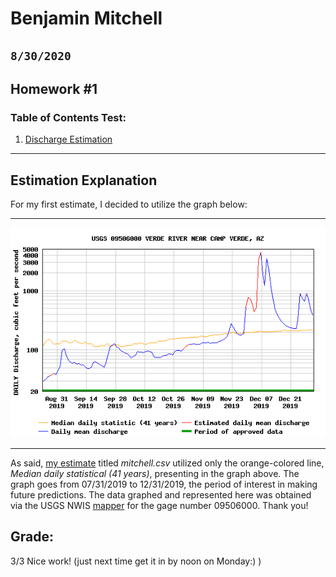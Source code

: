 # Benjamin Mitchell
## `8/30/2020`
## Homework #1

### Table of Contents Test:
1. [ Discharge Estimation](#est)

___
<a name="est"></a>
## Estimation Explanation

For my first estimate, I decided to utilize the graph below:
___
![graph1](USGS.09506000.5707.00060.00003.20190824.20191231.log.0.p50.gif "Discharge for gage# 09506000, 07/31/2019 to 12/31/2019")
___
As said, [my estimate](https://github.com/HAS-Tools-Fall2020/forecasting/blob/master/forecast_entries/mitchell.csv) titled *mitchell.csv* utilized only the orange-colored line, *Median daily statistical (41 years)*, presenting in the graph above.  The graph goes from 07/31/2019 to 12/31/2019, the period of interest in making future predictions.  The data graphed and represented here was obtained via the USGS NWIS [mapper](https://maps.waterdata.usgs.gov/mapper/) for the gage number 09506000.  Thank you!

## Grade:
3/3 Nice work! (just next time get it in by noon on Monday:) ) 
